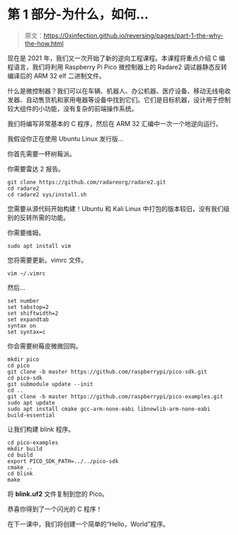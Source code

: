 # 第 1 部分-为什么，如何...

> 原文：<https://0xinfection.github.io/reversing/pages/part-1-the-why-the-how.html>

现在是 2021 年，我们又一次开始了新的逆向工程课程。本课程将重点介绍 C 编程语言，我们将利用 Raspberry Pi Pico 微控制器上的 Radare2 调试器静态反转编译后的 ARM 32 elf 二进制文件。

什么是微控制器？我们可以在车辆、机器人、办公机器、医疗设备、移动无线电收发器、自动售货机和家用电器等设备中找到它们。它们是目标机器，设计用于控制较大组件的小功能，没有复杂的前端操作系统。

我们将编写非常基本的 C 程序，然后在 ARM 32 汇编中一次一个地逆向运行。

我假设你正在使用 Ubuntu Linux 发行版...

你首先需要一杯树莓派。

你需要雷达 2 报告。

```
git clone https://github.com/radareorg/radare2.git
cd radare2
cd radare2 sys/install.sh

```

您需要从源代码开始构建！Ubuntu 和 Kali Linux 中打包的版本较旧，没有我们级别的反转所需的功能。

你需要维姆。

```
sudo apt install vim

```

您将需要更新。vimrc 文件。

```
vim ~/.vimrc

```

然后...

```
set number
set tabstop=2    
set shiftwidth=2
set expandtab 
syntax on
set syntax=c 

```

你会需要树莓皮微微回购。

```
mkdir pico
cd pico
git clone -b master https://github.com/raspberrypi/pico-sdk.git
cd pico-sdk
git submodule update --init
cd ..
git clone -b master https://github.com/raspberrypi/pico-examples.git
sudo apt update
sudo apt install cmake gcc-arm-none-eabi libnewlib-arm-none-eabi build-essential 

```

让我们构建 blink 程序。

```
cd pico-examples
mkdir build
cd build
export PICO_SDK_PATH=../../pico-sdk
cmake ..
cd blink
make

```

将 **blink.uf2** 文件复制到您的 Pico。

恭喜你得到了一个闪光的 C 程序！

在下一课中，我们将创建一个简单的“Hello，World”程序。